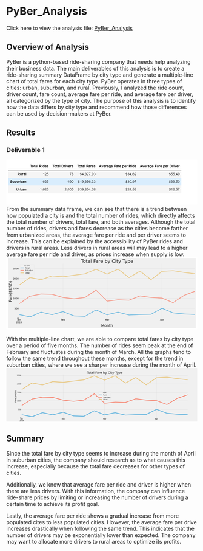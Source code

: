 # PyBer_Analysis
Click here to view the analysis file: [PyBer_Analysis](https://github.com/dgeroux/PyBer_Analysis/blob/main/PyBer_Challenge.ipynb)

## Overview of Analysis
PyBer is a python-based ride-sharing company that needs help analyzing their business data. The main deliverables of this analysis is to create a ride-sharing summary DataFrame by city type and generate a multiple-line chart of total fares for each city type. PyBer operates in three types of cities: urban, suburban, and rural. Previously, I analyzed the ride count, driver count, fare count, average fare per ride, and average fare per driver, all categorized by the type of city. The purpose of this analysis is to identify how the data differs by city type and recommend how those differences can be used by decision-makers at PyBer.

## Results
### Deliverable 1
![deliverable_one](https://github.com/dgeroux/PyBer_Analysis/blob/main/deliverable_one.png)
From the summary data frame, we can see that there is a trend between how populated a city is and the total number of rides, which directly affects the total number of drivers, total fare, and both averages. Although the total number of rides, drivers and fares decrease as the cities become farther from urbanized areas, the average fare per ride and per driver seems to increase. This can be explained by the accessibility of PyBer rides and drivers in rural areas. Less drivers in rural areas will may lead to a higher average fare per ride and driver, as prices increase when supply is low. 
![deliverable_two](https://github.com/dgeroux/PyBer_Analysis/blob/main/deliverable_two.png)

With the multiple-line chart, we are able to compare total fares by city type over a period of five months. The number of rides seem peak at the end of February and fluctuates during the month of March. All the graphs tend to follow the same trend throughout these months, except for the trend in suburban cities, where we see a sharper increase during the month of April. 
![Fig8](https://github.com/caseychen3605/PyBer_Analysis/blob/main/Analysis/Fig8.png)

## Summary
Since the total fare by city type seems to increase during the month of April in suburban cities, the company should research as to what causes this increase, especially because the total fare decreases for other types of cities. 

Additionally, we know that average fare per ride and driver is higher when there are less drivers. With this information, the company can influence ride-share prices by limiting or increasing the number of drivers during a certain time to achieve its profit goal. 

Lastly, the average fare per ride shows a gradual increase from more populated cites to less populated cities. However, the average fare per drive increases drastically when following the same trend. This indicates that the number of drivers may be exponentially lower than expected. The company may want to allocate more drivers to rural areas to optimize its profits. 

